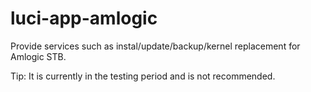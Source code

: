 # luci-app-amlogic

Provide services such as instal/update/backup/kernel replacement for Amlogic STB.

Tip: It is currently in the testing period and is not recommended.
